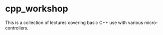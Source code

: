 # cpp_workshop
This is a collection of lectures covering basic C++ use with various micro-controllers. 
